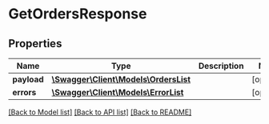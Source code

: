 # GetOrdersResponse

## Properties

Name | Type | Description | Notes
------------ | ------------- | ------------- | -------------
**payload** | [**\Swagger\Client\Models\OrdersList**](OrdersList.md) |  | [optional]
**errors** | [**\Swagger\Client\Models\ErrorList**](ErrorList.md) |  | [optional]

[[Back to Model list]](../../README.md#documentation-for-models) [[Back to API list]](../../README.md#documentation-for-api-endpoints) [[Back to README]](../../README.md)

